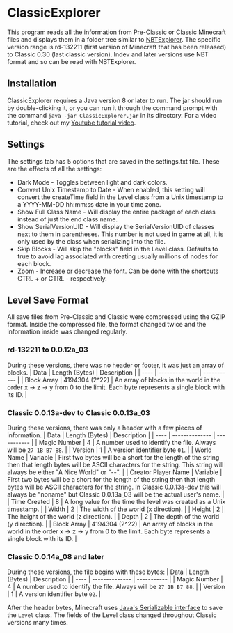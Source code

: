 # ClassicExplorer
This program reads all the information from Pre-Classic or Classic Minecraft files and displays them in a folder tree similar to [NBTExplorer](https://github.com/jaquadro/NBTExplorer/releases). The specific version range is rd-132211 (first version of Minecraft that has been released) to Classic 0.30 (last classic version). Indev and later versions use NBT format and so can be read with NBTExplorer.

## Installation
ClassicExplorer requires a Java version 8 or later to run. The jar should run by double-clicking it, or you can run it through the command prompt with the command `java -jar ClassicExplorer.jar` in its directory. For a video tutorial, check out my [Youtube tutorial video](https://youtu.be/-QrfYUrjVsQ).

## Settings
The settings tab has 5 options that are saved in the settings.txt file. These are the effects of all the settings:
* Dark Mode - Toggles between light and dark colors.
* Convert Unix Timestamp to Date - When enabled, this setting will convert the createTime field in the Level class from a Unix timestamp to a YYYY-MM-DD hh:mm:ss date in your time zone.
* Show Full Class Name - Will display the entire package of each class instead of just the end class name.
* Show SerialVersionUID - Will display the SerialVersionUID of classes next to them in parentheses. This number is not used in game at all, it is only used by the class when serializing into the file.
* Skip Blocks - Will skip the "blocks" field in the Level class. Defaults to true to avoid lag associated with creating usually millions of nodes for each block.
* Zoom - Increase or decrease the font. Can be done with the shortcuts CTRL + or CTRL - respectively.

## Level Save Format
All save files from Pre-Classic and Classic were compressed using the GZIP format. Inside the compressed file, the format changed twice and the information inside was changed regularly.

### rd-132211 to 0.0.12a_03
During these versions, there was no header or footer, it was just an array of blocks. 
| Data | Length (Bytes) |	Description |
| ---- | -------------- | ----------- |
| Block Array |	4194304 (2^22) | An array of blocks in the world in the order x -> z -> y from 0 to the limit. Each byte represents a single block with its ID. |

### Classic 0.0.13a-dev to Classic 0.0.13a_03
During these versions, there was only a header with a few pieces of information.
| Data | Length (Bytes) |	Description |
| ---- | -------------- | ----------- |
| Magic Number |	4 |	A number used to identify the file. Always will be `27 1B B7 88`. |
| Version |	1 |	A version identifier byte `01`. |
| World Name | Variable |	First two bytes will be a short for the length of the string then that length bytes will be ASCII characters for the string. This string will always be either "A Nice World" or "--". |
| Creator Player Name |	Variable |	First two bytes will be a short for the length of the string then that length bytes will be ASCII characters for the string. In Classic 0.0.13a-dev this will always be "noname" but Classic 0.0.13a_03 will be the actual user's name. |
| Time Created | 8 |	A long value for the time the level was created as a Unix timestamp. |
| Width |	2 |	The width of the world (x direction). |
| Height |	2 |	The height of the world (z direction). |
| Depth |	2 |	The depth of the world (y direction). |
| Block Array |	4194304 (2^22) |	An array of blocks in the world in the order x -> z -> y from 0 to the limit. Each byte represents a single block with its ID. | 

### Classic 0.0.14a_08 and later
During these versions, the file begins with these bytes: 
| Data | Length (Bytes) |	Description |
| ---- | -------------- | ----------- |
| Magic Number |	4 |	A number used to identify the file. Always will be `27 1B B7 88`. |
| Version |	1 |	A version identifier byte `02`. |

After the header bytes, Minecraft uses [Java's Serializable interface](https://docs.oracle.com/javase/6/docs/platform/serialization/spec/protocol.html) to save the `Level` class. The fields of the Level class changed throughout Classic versions many times.
